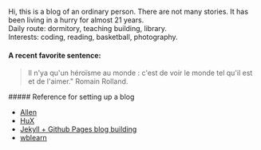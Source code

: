 Hi, this is a blog of an ordinary person. There are not many stories. It has been living in a hurry for almost 21 years. 
<br>
Daily route: dormitory, teaching building, library.
<br>
Interests: coding, reading, basketball, photography.
<br>
#### A recent favorite sentence:
<blockquote>
<p>Il n'ya qu'un héroïsme au monde : c'est de voir le monde tel qu'il est et de l'aimer." Romain Rolland.</p>
</blockquote>
##### Reference for setting up a blog 

- [Allen][1]
- [HuX][2]
- [Jekyll + Github Pages blog building][3]
- [wblearn][4]

[1]: https://allenwhm.githb.io/
[2]: https://huangxuan.me/
[3]: https://www.jianshu.com/p/9f198d5779e6
[4]: https://wblearn.github.io/
